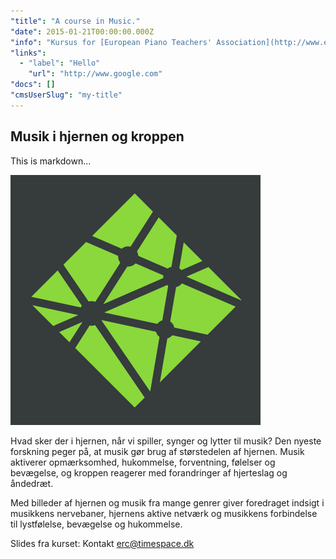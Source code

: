 ```yaml
---
"title": "A course in Music."
"date": 2015-01-21T00:00:00.000Z
"info": "Kursus for [European Piano Teachers' Association](http://www.epta.dk)   \nD. 31. januar 2015 kl. 12.30-14.30  \nBrofogedvej 10, 2400 København NV"
"links":
  - "label": "Hello"
    "url": "http://www.google.com"
"docs": []
"cmsUserSlug": "my-title"
---
```


## Musik i hjernen og kroppen   
 
This is markdown...

![logo-dark.png](/uploads/logo-dark.png)

Hvad sker der i hjernen, når vi spiller, synger og lytter til musik?  Den nyeste forskning peger på, at musik gør brug af størstedelen af hjernen. Musik aktiverer opmærksomhed, hukommelse, forventning, følelser og bevægelse, og kroppen reagerer med forandringer af hjerteslag og åndedræt.  

Med billeder af hjernen og musik fra mange genrer giver foredraget indsigt i musikkens nervebaner, hjernens aktive netværk og musikkens forbindelse til lystfølelse, bevægelse og hukommelse.

Slides fra kurset: Kontakt erc@timespace.dk
